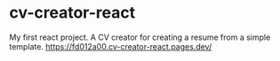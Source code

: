 # cv-creator-react
My first react project. A CV creator for creating a resume from a simple template.
https://fd012a00.cv-creator-react.pages.dev/

